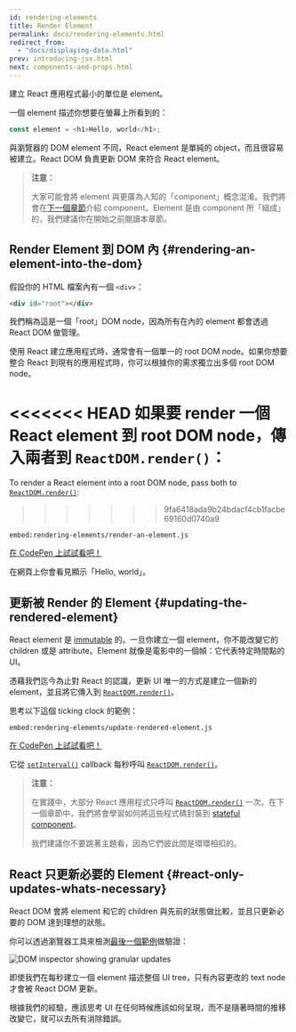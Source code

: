 ```yaml
---
id: rendering-elements
title: Render Element
permalink: docs/rendering-elements.html
redirect_from:
  - "docs/displaying-data.html"
prev: introducing-jsx.html
next: components-and-props.html
---
```


建立 React 應用程式最小的單位是 element。

一個 element 描述你想要在螢幕上所看到的：

```js
const element = <h1>Hello, world</h1>;
```

與瀏覽器的 DOM element 不同，React element 是單純的 object，而且很容易被建立。React DOM 負責更新 DOM 來符合 React element。

>**注意：**
>
>大家可能會將 element 與更廣為人知的「component」概念混淆。我們將會在[下一個章節](/docs/components-and-props.html)介紹 component。Element 是由 component 所「組成」的，我們建議你在開始之前閱讀本章節。

## Render Element 到 DOM 內 {#rendering-an-element-into-the-dom}

假設你的 HTML 檔案內有一個 `<div>`：

```html
<div id="root"></div>
```

我們稱為這是一個「root」DOM node，因為所有在內的 element 都會透過 React DOM 做管理。

使用 React 建立應用程式時，通常會有一個單一的 root DOM node。如果你想要整合 React 到現有的應用程式時，你可以根據你的需求獨立出多個 root DOM node。

<<<<<<< HEAD
如果要 render 一個 React element 到 root DOM node，傳入兩者到 `ReactDOM.render()`：
=======
To render a React element into a root DOM node, pass both to [`ReactDOM.render()`](/docs/react-dom.html#render):
>>>>>>> 9fa6418ada9b24bdacf4cb1facbe69160d0740a9

`embed:rendering-elements/render-an-element.js`

[在 CodePen 上試試看吧！](codepen://rendering-elements/render-an-element)

在網頁上你會看見顯示「Hello, world」。

## 更新被 Render 的 Element {#updating-the-rendered-element}

React element 是 [immutable](https://en.wikipedia.org/wiki/Immutable_object) 的。一旦你建立一個 element，你不能改變它的 children 或是 attribute。Element 就像是電影中的一個幀：它代表特定時間點的 UI。

憑藉我們迄今為止對 React 的認識，更新 UI 唯一的方式是建立一個新的 element，並且將它傳入到 [`ReactDOM.render()`](/docs/react-dom.html#render)。

思考以下這個 ticking clock 的範例：

`embed:rendering-elements/update-rendered-element.js`

[在 CodePen 上試試看吧！](codepen://rendering-elements/update-rendered-element)

它從 [`setInterval()`](https://developer.mozilla.org/en-US/docs/Web/API/WindowTimers/setInterval) callback 每秒呼叫 [`ReactDOM.render()`](/docs/react-dom.html#render)。

>**注意：**
>
>在實踐中，大部分 React 應用程式只呼叫 [`ReactDOM.render()`](/docs/react-dom.html#render) 一次。在下一個章節中，我們將會學習如何將這些程式碼封裝到 [stateful component](/docs/state-and-lifecycle.html)。
>
>我們建議你不要跳著主題看，因為它們彼此間是環環相扣的。

## React 只更新必要的 Element {#react-only-updates-whats-necessary}

React DOM 會將 element 和它的 children 與先前的狀態做比較，並且只更新必要的 DOM 達到理想的狀態。

你可以透過瀏覽器工具來檢測[最後一個範例](codepen://rendering-elements/update-rendered-element)做驗證：

![DOM inspector showing granular updates](../images/docs/granular-dom-updates.gif)

即使我們在每秒建立一個 element 描述整個 UI tree，只有內容更改的 text node 才會被 React DOM 更新。

根據我們的經驗，應該思考 UI 在任何時候應該如何呈現，而不是隨著時間的推移改變它，就可以去所有消除錯誤。

